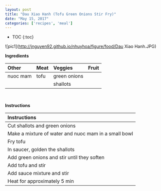 ```yaml
---
layout: post
title: "Dau Xiao Hanh (Tofu Green Onions Stir Fry)"
date: "May 15, 2017"
categories: ['recipes', 'meal']
---
```


* TOC
{:toc}



![pic1](http://jnguyen92.github.io/nhuyhoa/figure/food/Dau Xiao Hanh.JPG)




**Ingredients**

<table class = "presenttab">
 <thead>
  <tr>
   <th style="text-align:left;"> Other </th>
   <th style="text-align:left;"> Meat </th>
   <th style="text-align:left;"> Veggies </th>
   <th style="text-align:left;"> Fruit </th>
  </tr>
 </thead>
<tbody>
  <tr>
   <td style="text-align:left;"> nuoc mam </td>
   <td style="text-align:left;"> tofu </td>
   <td style="text-align:left;"> green onions </td>
   <td style="text-align:left;">  </td>
  </tr>
  <tr>
   <td style="text-align:left;">  </td>
   <td style="text-align:left;">  </td>
   <td style="text-align:left;"> shallots </td>
   <td style="text-align:left;">  </td>
  </tr>
</tbody>
</table>

<br>

**Instructions**

<table class = "presenttabnoh">
 <thead>
  <tr>
   <th style="text-align:left;"> Instructions </th>
  </tr>
 </thead>
<tbody>
  <tr>
   <td style="text-align:left;"> Cut shallots and green onions </td>
  </tr>
  <tr>
   <td style="text-align:left;"> Make a mixture of water and nuoc mam in a small bowl </td>
  </tr>
  <tr>
   <td style="text-align:left;"> Fry tofu </td>
  </tr>
  <tr>
   <td style="text-align:left;"> In saucer, golden the shallots </td>
  </tr>
  <tr>
   <td style="text-align:left;"> Add green onions and stir until they soften </td>
  </tr>
  <tr>
   <td style="text-align:left;"> Add tofu and stir </td>
  </tr>
  <tr>
   <td style="text-align:left;"> Add sauce mixture and stir </td>
  </tr>
  <tr>
   <td style="text-align:left;"> Heat for approximately 5 min </td>
  </tr>
</tbody>
</table>

